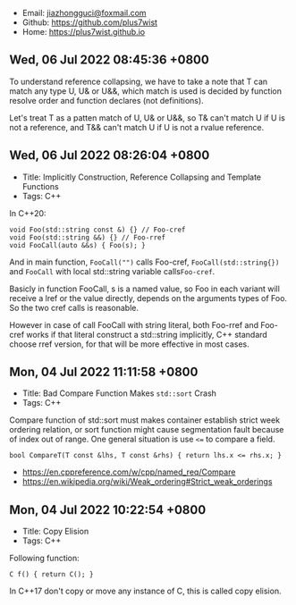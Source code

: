 - Email: jiazhongguci@foxmail.com
- Github: <https://github.com/plus7wist>
- Home: <https://plus7wist.github.io>

## Wed, 06 Jul 2022 08:45:36 +0800

To understand reference collapsing, we have to take a note that T can match any
type U, U& or U&&, which match is used is decided by function resolve order and
function declares (not definitions).

Let's treat T as a patten match of U, U& or U&&, so T& can't match U if U is
not a reference, and T&& can't match U if U is not a rvalue reference.

## Wed, 06 Jul 2022 08:26:04 +0800

- Title: Implicitly Construction, Reference Collapsing and Template Functions
- Tags: C++

In C++20:

    void Foo(std::string const &) {} // Foo-cref
    void Foo(std::string &&) {} // Foo-rref
    void FooCall(auto &&s) { Foo(s); }

And in main function, `FooCall("")` calls Foo-cref, `FooCall(std::string{})`
and `FooCall` with local std::string variable calls`Foo-cref`.

Basicly in function FooCall, s is a named value, so Foo in each variant will
receive a lref or the value directly, depends on the arguments types of Foo. So
the two cref calls is reasonable.

However in case of call FooCall with string literal, both Foo-rref and Foo-cref
works if that literal construct a std::string implicitly, C++ standard choose
rref version, for that will be more effective in most cases.

## Mon, 04 Jul 2022 11:11:58 +0800

- Title: Bad Compare Function Makes `std::sort` Crash
- Tags: C++

Compare function of std::sort must makes container establish strict week
ordering relation, or sort function might cause segmentation fault because of
index out of range. One general situation is use `<=` to compare a field.

    bool CompareT(T const &lhs, T const &rhs) { return lhs.x <= rhs.x; }

- <https://en.cppreference.com/w/cpp/named_req/Compare>
- <https://en.wikipedia.org/wiki/Weak_ordering#Strict_weak_orderings>

## Mon, 04 Jul 2022 10:22:54 +0800

- Title: Copy Elision
- Tags: C++

Following function:

    C f() { return C(); }

In C++17 don't copy or move any instance of C, this is called copy elision.
